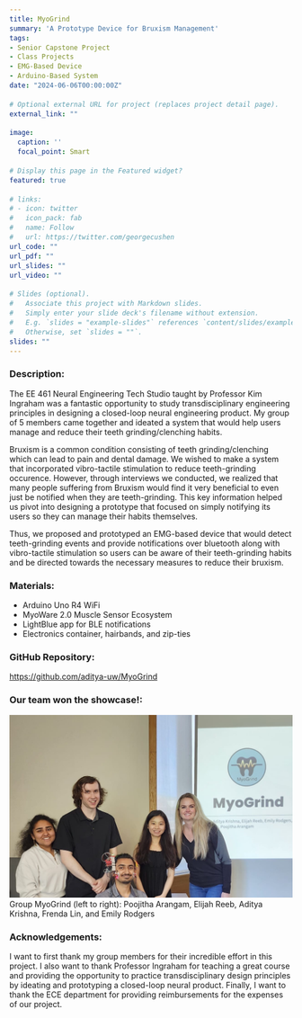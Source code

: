 ```yaml
---
title: MyoGrind
summary: 'A Prototype Device for Bruxism Management'
tags:
- Senior Capstone Project
- Class Projects
- EMG-Based Device
- Arduino-Based System
date: "2024-06-06T00:00:00Z"

# Optional external URL for project (replaces project detail page).
external_link: ""

image:
  caption: ''
  focal_point: Smart

# Display this page in the Featured widget?
featured: true

# links:
# - icon: twitter
#   icon_pack: fab
#   name: Follow
#   url: https://twitter.com/georgecushen
url_code: ""
url_pdf: ""
url_slides: ""
url_video: ""

# Slides (optional).
#   Associate this project with Markdown slides.
#   Simply enter your slide deck's filename without extension.
#   E.g. `slides = "example-slides"` references `content/slides/example-slides.md`.
#   Otherwise, set `slides = ""`.
slides: ""
---
```


### Description:
The EE 461 Neural Engineering Tech Studio taught by Professor Kim Ingraham was a fantastic opportunity to study transdisciplinary engineering principles in designing a closed-loop neural engineering product. My group of 5 members came together and ideated a system that would help users manage and reduce their teeth grinding/clenching habits. 

Bruxism is a common condition consisting of teeth grinding/clenching which can lead to pain and dental damage. We wished to make a system that incorporated vibro-tactile stimulation to reduce teeth-grinding occurence. However, through interviews we conducted, we realized that many people suffering from Bruxism would find it very beneficial to even just be notified when they are teeth-grinding. This key information helped us pivot into designing a prototype that focused on simply notifying its users so they can manage their habits themselves.

Thus, we proposed and prototyped an EMG-based device that would detect teeth-grinding events and provide notifications over bluetooth along with vibro-tactile stimulation so users can be aware of their teeth-grinding habits and be directed towards the necessary measures to reduce their bruxism.

### Materials:
- Arduino Uno R4 WiFi
- MyoWare 2.0 Muscle Sensor Ecosystem
- LightBlue app for BLE notifications
- Electronics container, hairbands, and zip-ties

### GitHub Repository: 
https://github.com/aditya-uw/MyoGrind

### Our team won the showcase!:
![Group Photo](./group_photo.JPG)
Group MyoGrind (left to right): Poojitha Arangam, Elijah Reeb, Aditya Krishna, Frenda Lin, and Emily Rodgers

### Acknowledgements:
I want to first thank my group members for their incredible effort in this project. I also want to thank Professor Ingraham for teaching a great course and providing the opportunity to practice transdisciplinary design principles by ideating and prototyping a closed-loop neural product. Finally, I want to thank the ECE department for providing reimbursements for the expenses of our project.
